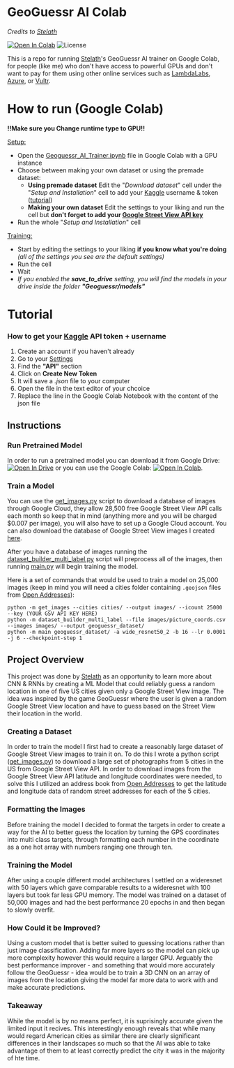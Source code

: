 # GeoGuessr AI Colab
*Credits to [Stelath](https://github.com/Stelath)*

[![Open In Colab](https://colab.research.google.com/assets/colab-badge.svg)](https://colab.research.google.com/github/metaltiger775/geoguessr-ai-colab/blob/main/notebook/Geoguessr_AI_Trainer.ipynb) ![License](https://img.shields.io/github/license/Stelath/geoguessr-ai)

This is a repo for running [Stelath](https://github.com/Stelath)'s GeoGuessr AI trainer on Google Colab, for people (like me) who don't have access to powerful GPUs and don't want to pay for them using other online services such as [LambdaLabs](https://lambdalabs.com/service/gpu-cloud), [Azure](https://azure.microsoft.com/), or [Vultr](https://www.vultr.com/).


# How to run (Google Colab)

**!!Make sure you Change runtime type to GPU!!** 

<ins>Setup:</ins>
- Open the [Geoguessr_AI_Trainer.ipynb](/notebook/Geoguessr_AI_Trainer.ipynb) file in Google Colab with a GPU instance
- Choose between making your own dataset or using the premade dataset:
  - **Using premade dataset** Edit the "*Download dataset*" cell under the "*Setup and Installation*" cell to add your [Kaggle](https://kaggle.com) username & token ([tutorial](#Tutorial))
  - **Making your own dataset** Edit the settings to your liking and run the cell but **don't forget to add your [Google Street View API key](https://developers.google.com/maps/documentation/streetview/overview)**
- Run the whole "*Setup and Installation*" cell

<ins>Training:</ins>
- Start by editing the settings to your liking **if you know what you're doing** *(all of the settings you see are the default settings)*
- Run the cell
- Wait
- *If you enabled the **save_to_drive** setting, you will find the models in your drive inside the folder **"Geoguessr/models"***


# Tutorial
### How to get your [Kaggle](https://kaggle.com) API token + username

1. Create an account if you haven't already
2. Go to your [Settings](https://www.kaggle.com/settings)
3. Find the **"API"** section
4. Click on **Create New Token**
5. It will save a *.json* file to your computer
6. Open the file in the text editor of your chcoice
7. Replace the line in the Google Colab Notebook with the content of the json file




## Instructions

### Run Pretrained Model

In order to run a pretrained model you can download it from Google Drive: [![Open In Drive](https://img.shields.io/badge/Google%20Drive-5383ec?style=flat&logo=googledrive&logoColor=5383ec&label=%E2%80%8B)](https://drive.google.com/file/d/1VJpeLJp6jC8IUfKy6cAtZ9WZcX1TTutW/view?usp=sharing) or you can use the Google Colab: [![Open In Colab](https://colab.research.google.com/assets/colab-badge.svg)](https://colab.research.google.com/github/metaltiger775/geoguessr-ai-colab/blob/main/notebook/Geoguessr_AI_Trainer.ipynb).

### Train a Model
You can use the [get_images.py](https://github.com/metaltiger775/geoguessr-ai-colab/blob/main/get_images.py "get_images.py") script to download a database of images through Google Cloud, they allow 28,500 free Google Street View API calls each month so keep that in mind (anything more and you will be charged $0.007 per image), you will also have to set up a Google Cloud account. You can also download the database of Google Street View images I created [here](https://www.kaggle.com/stelath/city-street-view-dataset).

After you have a database of images running the [dataset_builder_multi_label.py](https://github.com/metaltiger775/geoguessr-ai-colab/blob/main/dataset_builder_multi_label.py) script will preprocess all of the images, then running [main.py](https://github.com/metaltiger775/geoguessr-ai-colab/blob/main/main.py) will begin training the model.

Here is a set of commands that would be used to train a model on 25,000 images (keep in mind you will need a cities folder containing `.geojson` files from [Open Addresses](https://openaddresses.io/)):
```
python -m get_images --cities cities/ --output images/ --icount 25000 --key (YOUR GSV API KEY HERE)
python -m dataset_builder_multi_label --file images/picture_coords.csv --images images/ --output geoguessr_dataset/
python -m main geoguessr_dataset/ -a wide_resnet50_2 -b 16 --lr 0.0001 -j 6 --checkpoint-step 1
```


## Project Overview

This project was done by [Stelath](https://github.com/Stelath) as an opportunity to learn more about CNN & RNNs by creating a ML Model that could reliably guess a random location in one of five US cities given only a Google Street View image. The idea was inspired by the game GeoGuessr where the user is given a random Google Street View location and have to guess based on the Street View their location in the world.

### Creating a Dataset

In order to train the model I first had to create a reasonably large dataset of Google Street View images to train it on. To do this I wrote a python script ([get_images.py](https://github.com/metaltiger775/geoguessr-ai-colab/blob/main/get_images.py "get_images.py")) to download a large set of photographs from 5 cities in the US from Google Street View API. In order to download images from the Google Street View API latitude and longitude coordinates were needed, to solve this I utilized an address book from [Open Addresses](https://openaddresses.io/) to get the latitude and longitude data of random street addresses for each of the 5 cities.

### Formatting the Images

Before training the model I decided to format the targets in order to create a way for the AI to better guess the location by turning the GPS coordinates into multi class targets, through formatting each number in the coordinate as a one hot array with numbers ranging one through ten.

### Training the Model

After using a couple different model architectures I settled on a wideresnet with 50 layers which gave comparable results to a wideresnet with 100 layers but took far less GPU memory. The model was trained on a dataset of 50,000 images and had the best performance 20 epochs in and then began to slowly overfit.

### How Could it be Improved?

Using a custom model that is better suited to guessing locations rather than just image classification. Adding far more layers so the model can pick up more complexity however this would require a larger GPU. Arguably the best performance improver - and something that would more accurately follow the GeoGuessr - idea would be to train a 3D CNN on an array of images from the location giving the model far more data to work with and make accurate predictions.

### Takeaway

While the model is by no means perfect, it is suprisingly accurate given the limited input it recives. This interestingly enough reveals that while many would regard American cities as similar there are clearly significant differences in their landscapes so much so that the AI was able to take advantage of them to at least correctly predict the city it was in the majority of hte time.
